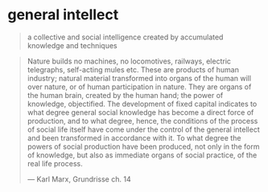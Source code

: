 # general intellect

> a collective and social intelligence created by accumulated knowledge and techniques

<!--quoteend-->

> Nature builds no machines, no locomotives, railways, electric telegraphs, self-acting mules etc. These are products of human industry; natural material transformed into organs of the human will over nature, or of human participation in nature. They are organs of the human brain, created by the human hand; the power of knowledge, objectified. The development of fixed capital indicates to what degree general social knowledge has become a direct force of production, and to what degree, hence, the conditions of the process of social life itself have come under the control of the general intellect and been transformed in accordance with it. To what degree the powers of social production have been produced, not only in the form of knowledge, but also as immediate organs of social practice, of the real life process.
> 
> &#x2014; Karl Marx, Grundrisse ch. 14

